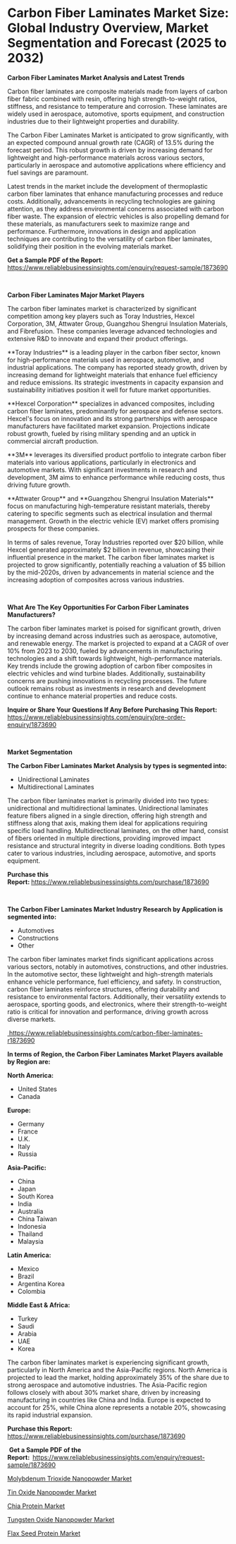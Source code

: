<p><h1>Carbon Fiber Laminates Market Size: Global Industry Overview, Market Segmentation and Forecast (2025 to 2032)</h1></p><p><strong>Carbon Fiber Laminates Market Analysis and Latest Trends</strong></p>
<p><p>Carbon fiber laminates are composite materials made from layers of carbon fiber fabric combined with resin, offering high strength-to-weight ratios, stiffness, and resistance to temperature and corrosion. These laminates are widely used in aerospace, automotive, sports equipment, and construction industries due to their lightweight properties and durability.</p><p>The Carbon Fiber Laminates Market is anticipated to grow significantly, with an expected compound annual growth rate (CAGR) of 13.5% during the forecast period. This robust growth is driven by increasing demand for lightweight and high-performance materials across various sectors, particularly in aerospace and automotive applications where efficiency and fuel savings are paramount.</p><p>Latest trends in the market include the development of thermoplastic carbon fiber laminates that enhance manufacturing processes and reduce costs. Additionally, advancements in recycling technologies are gaining attention, as they address environmental concerns associated with carbon fiber waste. The expansion of electric vehicles is also propelling demand for these materials, as manufacturers seek to maximize range and performance. Furthermore, innovations in design and application techniques are contributing to the versatility of carbon fiber laminates, solidifying their position in the evolving materials market.</p></p>
<p><strong>Get a Sample PDF of the Report:&nbsp;</strong> <a href="https://www.reliablebusinessinsights.com/enquiry/request-sample/1873690?utm_campaign=62&utm_medium=2&utm_source=Github&utm_content=ia&utm_term=31032025&utm_id=carbon-fiber-laminates">https://www.reliablebusinessinsights.com/enquiry/request-sample/1873690</a></p>
<p>&nbsp;</p>
<p><strong>Carbon Fiber Laminates Major Market Players</strong></p>
<p><p>The carbon fiber laminates market is characterized by significant competition among key players such as Toray Industries, Hexcel Corporation, 3M, Attwater Group, Guangzhou Shengrui Insulation Materials, and Fibrefusion. These companies leverage advanced technologies and extensive R&D to innovate and expand their product offerings.</p><p>**Toray Industries** is a leading player in the carbon fiber sector, known for high-performance materials used in aerospace, automotive, and industrial applications. The company has reported steady growth, driven by increasing demand for lightweight materials that enhance fuel efficiency and reduce emissions. Its strategic investments in capacity expansion and sustainability initiatives position it well for future market opportunities.</p><p>**Hexcel Corporation** specializes in advanced composites, including carbon fiber laminates, predominantly for aerospace and defense sectors. Hexcel's focus on innovation and its strong partnerships with aerospace manufacturers have facilitated market expansion. Projections indicate robust growth, fueled by rising military spending and an uptick in commercial aircraft production.</p><p>**3M** leverages its diversified product portfolio to integrate carbon fiber materials into various applications, particularly in electronics and automotive markets. With significant investments in research and development, 3M aims to enhance performance while reducing costs, thus driving future growth.</p><p>**Attwater Group** and **Guangzhou Shengrui Insulation Materials** focus on manufacturing high-temperature resistant materials, thereby catering to specific segments such as electrical insulation and thermal management. Growth in the electric vehicle (EV) market offers promising prospects for these companies.</p><p>In terms of sales revenue, Toray Industries reported over $20 billion, while Hexcel generated approximately $2 billion in revenue, showcasing their influential presence in the market. The carbon fiber laminates market is projected to grow significantly, potentially reaching a valuation of $5 billion by the mid-2020s, driven by advancements in material science and the increasing adoption of composites across various industries.</p></p>
<p>&nbsp;</p>
<p><strong>What Are The Key Opportunities For Carbon Fiber Laminates Manufacturers?</strong></p>
<p><p>The carbon fiber laminates market is poised for significant growth, driven by increasing demand across industries such as aerospace, automotive, and renewable energy. The market is projected to expand at a CAGR of over 10% from 2023 to 2030, fueled by advancements in manufacturing technologies and a shift towards lightweight, high-performance materials. Key trends include the growing adoption of carbon fiber composites in electric vehicles and wind turbine blades. Additionally, sustainability concerns are pushing innovations in recycling processes. The future outlook remains robust as investments in research and development continue to enhance material properties and reduce costs.</p></p>
<p><strong>Inquire or Share Your Questions If Any Before Purchasing This Report:</strong> <a href="https://www.reliablebusinessinsights.com/enquiry/pre-order-enquiry/1873690?utm_campaign=62&utm_medium=2&utm_source=Github&utm_content=ia&utm_term=31032025&utm_id=carbon-fiber-laminates">https://www.reliablebusinessinsights.com/enquiry/pre-order-enquiry/1873690</a></p>
<p>&nbsp;</p>
<p><strong>Market Segmentation</strong></p>
<p><strong>The Carbon Fiber Laminates Market Analysis by types is segmented into:</strong></p>
<p><ul><li>Unidirectional Laminates</li><li>Multidirectional Laminates</li></ul></p>
<p><p>The carbon fiber laminates market is primarily divided into two types: unidirectional and multidirectional laminates. Unidirectional laminates feature fibers aligned in a single direction, offering high strength and stiffness along that axis, making them ideal for applications requiring specific load handling. Multidirectional laminates, on the other hand, consist of fibers oriented in multiple directions, providing improved impact resistance and structural integrity in diverse loading conditions. Both types cater to various industries, including aerospace, automotive, and sports equipment.</p></p>
<p><strong>Purchase this Report:&nbsp;</strong><a href="https://www.reliablebusinessinsights.com/purchase/1873690?utm_campaign=62&utm_medium=2&utm_source=Github&utm_content=ia&utm_term=31032025&utm_id=carbon-fiber-laminates">https://www.reliablebusinessinsights.com/purchase/1873690</a></p>
<p>&nbsp;</p>
<p><strong>The Carbon Fiber Laminates Market Industry Research by Application is segmented into:</strong></p>
<p><ul><li>Automotives</li><li>Constructions</li><li>Other</li></ul></p>
<p><p>The carbon fiber laminates market finds significant applications across various sectors, notably in automotives, constructions, and other industries. In the automotive sector, these lightweight and high-strength materials enhance vehicle performance, fuel efficiency, and safety. In construction, carbon fiber laminates reinforce structures, offering durability and resistance to environmental factors. Additionally, their versatility extends to aerospace, sporting goods, and electronics, where their strength-to-weight ratio is critical for innovation and performance, driving growth across diverse markets.</p></p>
<p><a href="https://www.reliablebusinessinsights.com/carbon-fiber-laminates-r1873690?utm_campaign=62&utm_medium=2&utm_source=Github&utm_content=ia&utm_term=31032025&utm_id=carbon-fiber-laminates">&nbsp;https://www.reliablebusinessinsights.com/carbon-fiber-laminates-r1873690</a></p>
<p><strong>In terms of Region, the Carbon Fiber Laminates Market Players available by Region are:</strong></p>
<p>
    <p> <strong> North America: </strong>
        <ul>
            <li>United States</li>
            <li>Canada</li>
        </ul>
        </p> 
    <p> <strong> Europe: </strong>
        <ul>
            <li>Germany</li>
            <li>France</li>
            <li>U.K.</li>
            <li>Italy</li>
            <li>Russia</li>
        </ul>
        </p> 
    <p> <strong> Asia-Pacific: </strong>
        <ul>
            <li>China</li>
            <li>Japan</li>
            <li>South Korea</li>
            <li>India</li>
            <li>Australia</li>
            <li>China Taiwan</li>
            <li>Indonesia</li>
            <li>Thailand</li>
            <li>Malaysia</li>
        </ul>
        </p> 
    <p> <strong> Latin America: </strong>
        <ul>
            <li>Mexico</li>
            <li>Brazil</li>
            <li>Argentina Korea</li>
            <li>Colombia</li>
        </ul>
        </p> 
    <p> <strong> Middle East & Africa: </strong>
        <ul>
            <li>Turkey</li>
            <li>Saudi</li>
            <li>Arabia</li>
            <li>UAE</li>
            <li>Korea</li>
        </ul>
    </p>
    </p>
<p><p>The carbon fiber laminates market is experiencing significant growth, particularly in North America and the Asia-Pacific regions. North America is projected to lead the market, holding approximately 35% of the share due to strong aerospace and automotive industries. The Asia-Pacific region follows closely with about 30% market share, driven by increasing manufacturing in countries like China and India. Europe is expected to account for 25%, while China alone represents a notable 20%, showcasing its rapid industrial expansion.</p></p>
<p><strong>Purchase this Report: </strong><a href="https://www.reliablebusinessinsights.com/purchase/1873690?utm_campaign=62&utm_medium=2&utm_source=Github&utm_content=ia&utm_term=31032025&utm_id=carbon-fiber-laminates">https://www.reliablebusinessinsights.com/purchase/1873690</a></p>
<p>&nbsp;<strong>Get a Sample PDF of the Report:&nbsp;&nbsp;</strong><a href="https://www.reliablebusinessinsights.com/enquiry/request-sample/1873690?utm_campaign=62&utm_medium=2&utm_source=Github&utm_content=ia&utm_term=31032025&utm_id=carbon-fiber-laminates">https://www.reliablebusinessinsights.com/enquiry/request-sample/1873690</a></p>
<p><strong></strong></p>
<p><p><a href="https://github.com/hirtzhulstsq/Market-Research-Report-List-1/blob/main/molybdenum-trioxide-nanopowder-market.md?utm_campaign=62&utm_medium=2&utm_source=Github&utm_content=ia&utm_term=31032025&utm_id=carbon-fiber-laminates">Molybdenum Trioxide Nanopowder Market</a></p><p><a href="https://github.com/bilkbitsch/Market-Research-Report-List-1/blob/main/tin-oxide-nanopowder-market.md?utm_campaign=62&utm_medium=2&utm_source=Github&utm_content=ia&utm_term=31032025&utm_id=carbon-fiber-laminates">Tin Oxide Nanopowder Market</a></p><p><a href="https://github.com/kumadenthela/Market-Research-Report-List-1/blob/main/chia-protein-market.md?utm_campaign=62&utm_medium=2&utm_source=Github&utm_content=ia&utm_term=31032025&utm_id=carbon-fiber-laminates">Chia Protein Market</a></p><p><a href="https://github.com/alekitanis/Market-Research-Report-List-1/blob/main/tungsten-oxide-nanopowder-market.md?utm_campaign=62&utm_medium=2&utm_source=Github&utm_content=ia&utm_term=31032025&utm_id=carbon-fiber-laminates">Tungsten Oxide Nanopowder Market</a></p><p><a href="https://github.com/vaeilabin/Market-Research-Report-List-1/blob/main/flax-seed-protein-market.md?utm_campaign=62&utm_medium=2&utm_source=Github&utm_content=ia&utm_term=31032025&utm_id=carbon-fiber-laminates">Flax Seed Protein Market</a></p></p>